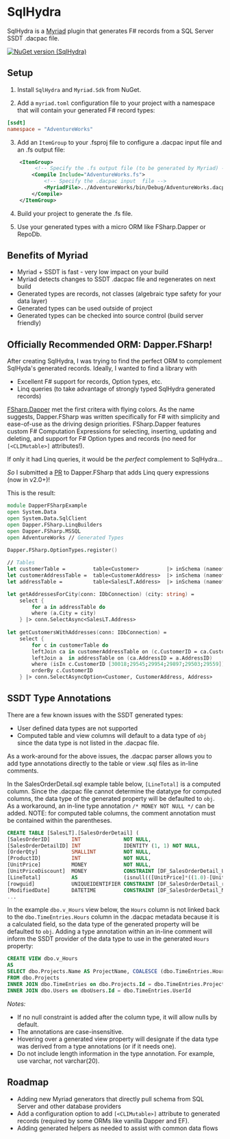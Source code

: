 # SqlHydra
SqlHydra is a [Myriad](https://github.com/MoiraeSoftware/myriad) plugin that generates F# records from a SQL Server SSDT .dacpac file.

[![NuGet version (SqlHydra)](https://img.shields.io/nuget/v/SqlHydra.svg?style=flat-square)](https://www.nuget.org/packages/SqlHydra/)

## Setup

1) Install `SqlHydra` and `Myriad.Sdk` from NuGet.

2) Add a `myriad.toml` configuration file to your project with a namespace that will contain your generated F# record types:

```toml
[ssdt]
namespace = "AdventureWorks"
```


3) Add an `ItemGroup` to your .fsproj file to configure a .dacpac input file and an .fs output file:

```xml
    <ItemGroup>
         <!-- Specify the .fs output file (to be generated by Myriad) -->
        <Compile Include="AdventureWorks.fs">
            <!-- Specify the .dacpac input  file -->
            <MyriadFile>../AdventureWorks/bin/Debug/AdventureWorks.dacpac</MyriadFile>
        </Compile>
    </ItemGroup>

```

4) Build your project to generate the .fs file.

5) Use your generated types with a micro ORM like FSharp.Dapper or RepoDb.

## Benefits of Myriad
* Myriad + SSDT is fast - very low impact on your build
* Myriad detects changes to SSDT .dacpac file and regenerates on next build
* Generated types are records, not classes (algebraic type safety for your data layer)
* Generated types can be used outside of project
* Generated types can be checked into source control (build server friendly)

## Officially Recommended ORM: Dapper.FSharp!

After creating SqlHydra, I was trying to find the perfect ORM to complement SqlHyda's generated records.
Ideally, I wanted to find a library with 
- Excellent F# support for records, Option types, etc.
- Linq queries (to take advantage of strongly typed SqlHydra generated records)

[FSharp.Dapper](https://github.com/Dzoukr/Dapper.FSharp) met the first critera with flying colors. 
As the name suggests, Dapper.FSharp was written specifically for F# with simplicity and ease-of-use as the driving design priorities.
FSharp.Dapper features custom F# Computation Expressions for selecting, inserting, updating and deleting, and support for F# Option types and records (no need for `[<CLIMutable>]` attributes!).

If only it had Linq queries, it would be the _perfect_ complement to SqlHydra...

_So_ I submitted a [PR](https://github.com/Dzoukr/Dapper.FSharp/pull/26) to Dapper.FSharp that adds Linq query expressions (now in v2.0+)!

This is the result:

```fsharp
module DapperFSharpExample
open System.Data
open System.Data.SqlClient
open Dapper.FSharp.LinqBuilders
open Dapper.FSharp.MSSQL
open AdventureWorks // Generated Types

Dapper.FSharp.OptionTypes.register()
    
// Tables
let customerTable =         table<Customer>         |> inSchema (nameof SalesLT)
let customerAddressTable =  table<CustomerAddress>  |> inSchema (nameof SalesLT)
let addressTable =          table<SalesLT.Address>  |> inSchema (nameof SalesLT)

let getAddressesForCity(conn: IDbConnection) (city: string) = 
    select {
        for a in addressTable do
        where (a.City = city)
    } |> conn.SelectAsync<SalesLT.Address>
    
let getCustomersWithAddresses(conn: IDbConnection) =
    select {
        for c in customerTable do
        leftJoin ca in customerAddressTable on (c.CustomerID = ca.CustomerID)
        leftJoin a  in addressTable on (ca.AddressID = a.AddressID)
        where (isIn c.CustomerID [30018;29545;29954;29897;29503;29559])
        orderBy c.CustomerID
    } |> conn.SelectAsyncOption<Customer, CustomerAddress, Address>

```


## SSDT Type Annotations
There are a few known issues with the SSDT generated types:
* User defined data types are not supported
* Computed table and view columns will default to a data type of `obj` since the data type is not listed in the .dacpac file.

As a work-around for the above issues, the .dacpac parser allows you to add type annotations directly to the table or view .sql files as in-line comments.

In the SalesOrderDetail.sql example table below, `[LineTotal]` is a computed column. Since the .dacpac file cannot determine the datatype for computed columns, the data type of the generated property will be defaulted to `obj`. As a workaround, an in-line type annotation `/* MONEY NOT NULL */` can be added. NOTE: for computed table columns, the comment annotation must be contained within the parentheses.

```sql
CREATE TABLE [SalesLT].[SalesOrderDetail] (
[SalesOrderID]       INT              NOT NULL,
[SalesOrderDetailID] INT              IDENTITY (1, 1) NOT NULL,
[OrderQty]           SMALLINT         NOT NULL,
[ProductID]          INT              NOT NULL,
[UnitPrice]          MONEY            NOT NULL,
[UnitPriceDiscount]  MONEY            CONSTRAINT [DF_SalesOrderDetail_UnitPriceDiscount] DEFAULT ((0.0)) NOT NULL,
[LineTotal]          AS               (isnull(([UnitPrice]*((1.0)-[UnitPriceDiscount]))*[OrderQty],(0.0)) /* MONEY NOT NULL */ ),
[rowguid]            UNIQUEIDENTIFIER CONSTRAINT [DF_SalesOrderDetail_rowguid] DEFAULT (newid()) ROWGUIDCOL NOT NULL,
[ModifiedDate]       DATETIME         CONSTRAINT [DF_SalesOrderDetail_ModifiedDate] DEFAULT (getdate()) NOT NULL,
...
```

In the example `dbo.v_Hours` view below, the `Hours` column is not linked back to the `dbo.TimeEntries.Hours` column in the .dacpac metadata because it is a calculated field, so the data type of the generated property will be defaulted to `obj`. Adding a type annotation within an in-line comment will inform the SSDT provider of the data type to use in the generated `Hours` property:

```sql
CREATE VIEW dbo.v_Hours
AS
SELECT dbo.Projects.Name AS ProjectName, COALESCE (dbo.TimeEntries.Hours, 0) AS Hours /* decimal not null */, dbo.Users.Username
FROM dbo.Projects
INNER JOIN dbo.TimeEntries on dbo.Projects.Id = dbo.TimeEntries.ProjectId
INNER JOIN dbo.Users on dboUsers.Id = dbo.TimeEntries.UserId
```

_Notes:_
* If no null constraint is added after the column type, it will allow nulls by default.
* The annotations are case-insensitive.
* Hovering over a generated view property will designate if the data type was derived from a type annotations (or if it needs one).
* Do not include length information in the type annotation. For example, use varchar, not varchar(20).

## Roadmap
* Adding new Myriad generators that directly pull schema from SQL Server and other database providers
* Add a configuration option to add `[<CLIMutable>]` attribute to generated records (required by some ORMs like vanilla Dapper and EF).
* Adding generated helpers as needed to assist with common data flows


